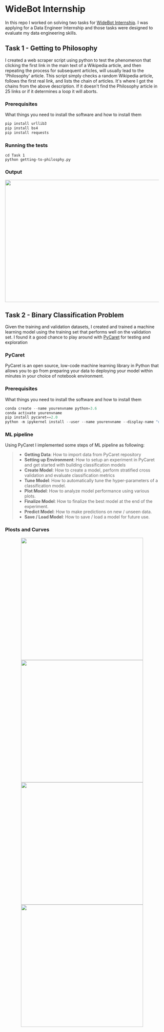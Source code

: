 # WideBot Internship
In this repo I worked on solving two tasks for [WideBot Internship](https://widebot.net/). I was applying for a Data Engineer Internship and those tasks were designed to evaluate my data engineering skills.

## Task 1 - Getting to Philosophy

I created a web scraper script using python to test the phenomenon that clicking the first link in the main text of a Wikipedia article, and then repeating the process for subsequent articles, will usually lead to the 'Philosophy' article. This script simply checks a random Wikipedia article, follows the first real link, and lists the chain of articles. It's where I got the chains from the above description. If it doesn't find the Philosophy article in 25 links or if it determines a loop it will aborts.

### Prerequisites

What things you need to install the software and how to install them

```python
pip install urllib3
pip install bs4
pip install requests
```

### Running the tests

```Shell
cd Task 1 
python getting-to-philosphy.py 
```

### Output

<p align="center">
    <img src="https://raw.githubusercontent.com/MoAmrYehia/WideBot_Internship_Task/master/res/0.png"
        width = "600" 
        height= "400">
</p>

## Task 2 - Binary Classification Problem

Given the training and validation datasets, I created and trained a machine learning model using the training set that performs well on the validation set. I found it a good chance to play around with [PyCaret](https://pycaret.org/) for testing and exploration 

### PyCaret
PyCaret is an open source, low-code machine learning library in Python that allows you to go from preparing your data to deploying your model within minutes in your choice of notebook environment.

### Prerequisites

What things you need to install the software and how to install them

```python
conda create --name yourenvname python=3.6
conda activate yourenvname
pip install pycaret==2.0
python -m ipykernel install --user --name yourenvname --display-name "display-name"
```
### ML pipeline 
Using PyCaret I implemented some steps of ML pipeline as following:

> * **Getting Data**: How to import data from PyCaret repository
> * **Setting up Environment**: How to setup an experiment in PyCaret and get started with building classification models
> * **Create Model**: How to create a model, perform stratified cross validation and evaluate classification metrics
> * **Tune Model**: How to automatically tune the hyper-parameters of a classification model.
> * **Plot Model**: How to analyze model performance using various plots.
> * **Finalize Model**: How to finalize the best model at the end of the experiment.
> * **Predict Model**: How to make predictions on new / unseen data.
> * **Save / Load Model**: How to save / load a model for future use.


### Plosts and Curves 

<p align="center">
    <img src="https://raw.githubusercontent.com/MoAmrYehia/WideBot_Internship_Task/master/res/1.png"
        width = "400" 
        height= "400">
    <img src="https://raw.githubusercontent.com/MoAmrYehia/WideBot_Internship_Task/master/res/2.png"
        width = "400" 
        height= "400">
      <img src="https://raw.githubusercontent.com/MoAmrYehia/WideBot_Internship_Task/master/res/3.png"
        width = "400" 
        height= "400">
      <img src="https://raw.githubusercontent.com/MoAmrYehia/WideBot_Internship_Task/master/res/4.png"
        width = "400" 
        height= "400">
</p>
